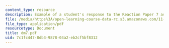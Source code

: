 ```yaml
---
content_type: resource
description: Example of a student's response to the Reaction Paper 7 assignment.
file: /media/https%3A/open-learning-course-data-rc.s3.amazonaws.com/11-368-environmental-justice-fall-2004/7c1fc4478db3987804a2eb2cf5bf8312_dm7.pdf
file_type: application/pdf
resourcetype: Document
title: dm7.pdf
uid: 7c1fc447-8db3-9878-04a2-eb2cf5bf8312
---
```

